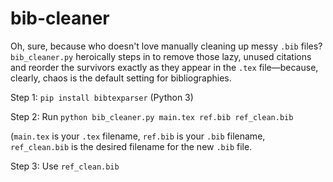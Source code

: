 # bib-cleaner
Oh, sure, because who doesn't love manually cleaning up messy `.bib` files? `bib_cleaner.py` heroically steps in to remove those lazy, unused citations and reorder the survivors exactly as they appear in the `.tex` file—because, clearly, chaos is the default setting for bibliographies.

Step 1: `pip install bibtexparser` (Python 3)

Step 2: Run `python bib_cleaner.py main.tex ref.bib ref_clean.bib` 

(`main.tex` is your `.tex` filename, `ref.bib` is your `.bib` filename, `ref_clean.bib` is the desired filename for the new `.bib` file.

Step 3: Use `ref_clean.bib`
